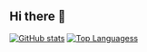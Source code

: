 ## Hi there 👋
<!--
**mbeavitt/mbeavitt** is a ✨ _special_ ✨ repository because its `README.md` (this file) appears on your GitHub profile.

Here are some ideas to get you started:

- 🔭 I’m currently working on ...
- 🌱 I’m currently learning ...
- 👯 I’m looking to collaborate on ...
- 🤔 I’m looking for help with ...
- 💬 Ask me about ...
- 📫 How to reach me: ...
- 😄 Pronouns: ...
- ⚡ Fun fact: ...
-->
[![GitHub stats](https://github-readme-stats.vercel.app/api?username=mbeavitt&hide_border=true&hide=stars&show_icons=true&theme=transparent)](https://github.com/mbeavitt/github-readme-stats)
[![Top Languagess](https://github-readme-stats.vercel.app/api/top-langs/?username=mbeavitt&&hide_border=true&layout=compact&theme=defaultsize_weight=0.5&count_weight=0.5&hide=jupyter%20notebook,html,php,makefile,css,c%23,hack)](https://github.com/mbeavitt/github-readme-stats)
